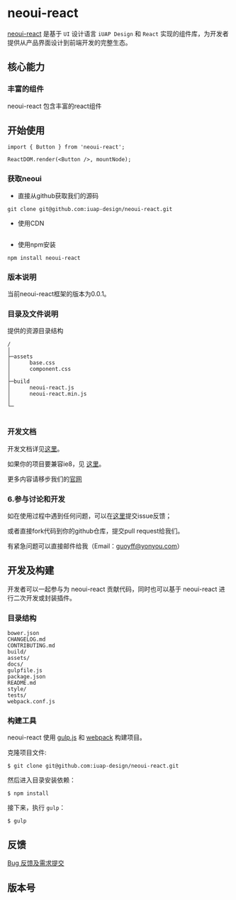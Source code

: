 # neoui-react


[neoui-react](http://design.yyuap.com/) 是基于 `UI` 设计语言 `iUAP Design` 和 `React` 实现的组件库，为开发者提供从产品界面设计到前端开发的完整生态。

## 核心能力

### 丰富的组件

neoui-react 包含丰富的react组件

## 开始使用
```
import { Button } from 'neoui-react';

ReactDOM.render(<Button />, mountNode);

```


### 获取neoui

- 直接从github获取我们的源码
```
git clone git@github.com:iuap-design/neoui-react.git
```

- 使用CDN
```
```
- 使用npm安装

```
npm install neoui-react
```


### 版本说明

当前neoui-react框架的版本为0.0.1。


### 目录及文件说明

提供的资源目录结构
```
/
│
├─assets
│      base.css
│      component.css
│
├─build
│      neoui-react.js
│      neoui-react.min.js
│
└─


```

### 开发文档

开发文档详见[这里](https://github.com/iuap-design/neoui-react/docs)。

如果你的项目要兼容ie8，见 [这里](https://github.com/iuap-design/neoui-react/blob/master/docs/react-ie8.md)。

更多内容请移步我们的[官网](http://design.yyuap.com/)

### 6.参与讨论和开发

如在使用过程中遇到任何问题，可以在[这里](https://github.com/iuap-design/neoui-react/issues)提交issue反馈；

或者直接fork代码到你的github仓库，提交pull request给我们。

有紧急问题可以直接邮件给我（Email：guoyff@yonyou.com）


## 开发及构建

开发者可以一起参与为 neoui-react 贡献代码，同时也可以基于 neoui-react 进行二次开发或封装插件。

### 目录结构

```
bower.json
CHANGELOG.md
CONTRIBUTING.md
build/
assets/
docs/
gulpfile.js
package.json
README.md
style/
tests/
webpack.conf.js
```

### 构建工具

neoui-react 使用 [gulp.js](http://gulpjs.com/) 和 [webpack](https://webpack.github.io/)  构建项目。

克隆项目文件:

```
$ git clone git@github.com:iuap-design/neoui-react.git
```

然后进入目录安装依赖：

```
$ npm install
```

接下来，执行 `gulp`：

```
$ gulp
```


## 反馈

[Bug 反馈及需求提交](CONTRIBUTING.md)

## 版本号
